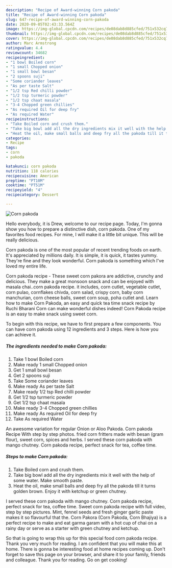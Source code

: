 ```yaml
---
description: "Recipe of Award-winning Corn pakoda"
title: "Recipe of Award-winning Corn pakoda"
slug: 647-recipe-of-award-winning-corn-pakoda
date: 2020-09-05T02:43:33.564Z
image: https://img-global.cpcdn.com/recipes/de08dab8d885cfed/751x532cq70/corn-pakoda-recipe-main-photo.jpg
thumbnail: https://img-global.cpcdn.com/recipes/de08dab8d885cfed/751x532cq70/corn-pakoda-recipe-main-photo.jpg
cover: https://img-global.cpcdn.com/recipes/de08dab8d885cfed/751x532cq70/corn-pakoda-recipe-main-photo.jpg
author: Marc Armstrong
ratingvalue: 4.4
reviewcount: 34682
recipeingredient:
- "1 bowl Boiled corn"
- "1 small Chopped onion"
- "1 small bowl besan"
- "2 spoons suji"
- "Some coriander leaves"
- "As per taste Salt"
- "1/2 tsp Red chilli powder"
- "1/2 tsp turmeric powder"
- "1/2 tsp chaat masala"
- "3-4 Chopped green chillies"
- "As required Oil for deep fry"
- "As required Water"
recipeinstructions:
- "Take Boiled corn and crush them."
- "Take big bowl add all the dry ingredients mix it well with the help of some water. Make smooth paste."
- "Heat the oil, make small balls and deep fry all the pakoda till it turns golden brown. Enjoy it with ketchup or green chutney."
categories:
- Recipe
tags:
- corn
- pakoda

katakunci: corn pakoda 
nutrition: 118 calories
recipecuisine: American
preptime: "PT10M"
cooktime: "PT51M"
recipeyield: "4"
recipecategory: Dessert

---
```



![Corn pakoda](https://img-global.cpcdn.com/recipes/de08dab8d885cfed/751x532cq70/corn-pakoda-recipe-main-photo.jpg)

Hello everybody, it is Drew, welcome to our recipe page. Today, I'm gonna show you how to prepare a distinctive dish, corn pakoda. One of my favorites food recipes. For mine, I will make it a little bit unique. This will be really delicious.

Corn pakoda is one of the most popular of recent trending foods on earth. It's appreciated by millions daily. It is simple, it is quick, it tastes yummy. They're fine and they look wonderful. Corn pakoda is something which I've loved my entire life.

Corn pakoda recipe - These sweet corn pakora are addictive, crunchy and delicious. They make a great monsoon snack and can be enjoyed with masala chai..corn pakoda recipe. it includes, corn cutlet, vegetable cutlet, corn pulao, cornflakes chivda, corn salad, crispy corn, baby corn manchurian, corn cheese balls, sweet corn soup, poha cutlet and. Learn how to make Corn Pakoda, an easy and quick tea time snack recipe by Ruchi Bharani Corn can make wonderful dishes indeed! Corn Pakoda recipe is an easy to make snack using sweet corn.


To begin with this recipe, we have to first prepare a few components. You can have corn pakoda using 12 ingredients and 3 steps. Here is how you can achieve it.

<!--inarticleads1-->

##### The ingredients needed to make Corn pakoda:

1. Take 1 bowl Boiled corn
1. Make ready 1 small Chopped onion
1. Get 1 small bowl besan
1. Get 2 spoons suji
1. Take Some coriander leaves
1. Make ready As per taste Salt
1. Make ready 1/2 tsp Red chilli powder
1. Get 1/2 tsp turmeric powder
1. Get 1/2 tsp chaat masala
1. Make ready 3-4 Chopped green chillies
1. Make ready As required Oil for deep fry
1. Take As required Water


An awesome variation for regular Onion or Aloo Pakoda. Corn pakoda Recipe With step by step photos. fried corn fritters made with besan (gram flour), sweet corn, spices and herbs. I served these corn pakoda with mango chutney. Corn pakoda recipe, perfect snack for tea, coffee time. 

<!--inarticleads2-->

##### Steps to make Corn pakoda:

1. Take Boiled corn and crush them.
1. Take big bowl add all the dry ingredients mix it well with the help of some water. Make smooth paste.
1. Heat the oil, make small balls and deep fry all the pakoda till it turns golden brown. Enjoy it with ketchup or green chutney.


I served these corn pakoda with mango chutney. Corn pakoda recipe, perfect snack for tea, coffee time. Sweet corn pakoda recipe with full video, step by step pictures. Mint, fennel seeds and fresh ginger garlic paste makes it so flavourful that the. Corn Pakora (Corn Pakoda, Corn Bhajiya) is a perfect recipe to make and eat garma garam with a hot cup of chai on a rainy day or serve as a starter with green chutney and ketchup. 

So that is going to wrap this up for this special food corn pakoda recipe. Thank you very much for reading. I am confident that you will make this at home. There is gonna be interesting food at home recipes coming up. Don't forget to save this page on your browser, and share it to your family, friends and colleague. Thank you for reading. Go on get cooking!
